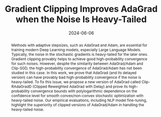 ---
title: 'Gradient Clipping Improves AdaGrad when the Noise Is Heavy-Tailed'
authors:
- Savelii Chezhegov
- Yaroslav Klyukin
- Andrei Semenov
- Aleksandr Beznosikov
- Alexander Gasnikov
- Samuel Horváth
- Martin Takáč
- Eduard Gorbunov
date: '2024-06-06'
doi: 'https://doi.org/10.48550/arXiv.2406.04443'

abstract: Methods with adaptive stepsizes, such as AdaGrad and Adam, are essential for training modern Deep Learning models, especially Large Language Models. Typically, the noise in the stochastic gradients is heavy-tailed for the later ones. Gradient clipping provably helps to achieve good high-probability convergence for such noises. However, despite the similarity between AdaGrad/Adam and Clip-SGD, the high-probability convergence of AdaGrad/Adam has not been studied in this case. In this work, we prove that AdaGrad (and its delayed version) can have provably bad high-probability convergence if the noise is heavy-tailed. To fix this issue, we propose a new version of AdaGrad called Clip-RAdaGradD (Clipped Reweighted AdaGrad with Delay) and prove its high-probability convergence bounds with polylogarithmic dependence on the confidence level for smooth convex/non-convex stochastic optimization with heavy-tailed noise. Our empirical evaluations, including NLP model fine-tuning, highlight the superiority of clipped versions of AdaGrad/Adam in handling the heavy-tailed noise.
tags:
- Source Themes
featured: false

url_pdf: 'https://www.arxiv.org/pdf/2406.04443'
links:
- name: arXiv
  url: https://www.arxiv.org/abs/2406.04443
url_code: 'https://github.com/yaroslavkliukin/Clipped-AdaGrad-and-Adam'
---